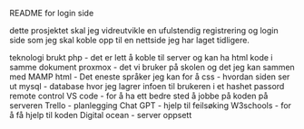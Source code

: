 README for login side

dette prosjektet skal jeg vidreutvikle en ufulstendig registrering og login side som jeg skal koble opp til en nettside jeg har laget tidligere.



teknologi brukt
php - det er lett å koble til server og kan ha html kode i samme dokument
proxmox - det vi bruker på skolen og det jeg kan sammen med MAMP
html - Det eneste språker jeg kan for å 
css - hvordan siden ser ut
mysql - database hvor jeg lagrer infoen til brukeren i et hashet passord
remote control VS code - for å ha ett bedre sted å jobbe på koden på serveren
Trello - planlegging
Chat GPT - hjelp til feilsøking
W3schools - for å få hjelp til koden
Digital ocean - server oppsett
